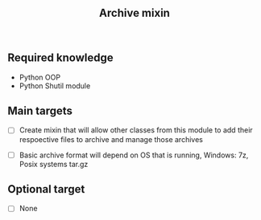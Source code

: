 <h2 align="center">Archive mixin</h2>

<br>

## Required knowledge

- Python OOP
- Python Shutil module

## Main targets

- [ ] Create mixin that will allow other classes from this module to add their respoective files to archive and manage those archives
- [ ] Basic archive format will depend on OS that is running, Windows: 7z, Posix systems tar.gz


## Optional target

- [ ] None

